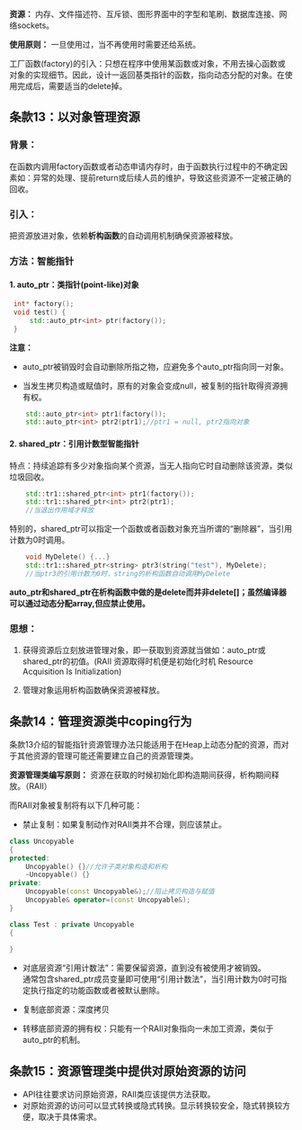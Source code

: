**资源：** 内存、文件描述符、互斥锁、图形界面中的字型和笔刷、数据库连接、网络sockets。

**使用原则：** 一旦使用过，当不再使用时需要还给系统。

工厂函数(factory)的引入：只想在程序中使用某函数或对象，不用去操心函数或对象的实现细节。因此，设计一返回基类指针的函数，指向动态分配的对象。在使用完成后，需要适当的delete掉。

## 条款13：以对象管理资源
### 背景：
在函数内调用factory函数或者动态申请内存时，由于函数执行过程中的不确定因素如：异常的处理、提前return或后续人员的维护，导致这些资源不一定被正确的回收。

### 引入：
把资源放进对象，依赖**析构函数**的自动调用机制确保资源被释放。

### 方法：智能指针
#### 1. auto_ptr：类指针(point-like)对象
   ```C++
    int* factory();
    void test() {
        std::auto_ptr<int> ptr(factory());
    }
   ```
**注意：**  
* auto_ptr被销毁时会自动删除所指之物，应避免多个auto_ptr指向同一对象。
 
* 当发生拷贝构造或赋值时，原有的对象会变成null，被复制的指针取得资源拥有权。
```C++
    std::auto_ptr<int> ptr1(factory());
    std::auto_ptr<int> ptr2(ptr1);//ptr1 = null, ptr2指向对象
```
#### 2. shared_ptr：引用计数型智能指针
特点：持续追踪有多少对象指向某个资源，当无人指向它时自动删除该资源，类似垃圾回收。
```C++
    std::tr1::shared_ptr<int> ptr1(factory());
    std::tr1::shared_ptr<int> ptr2(ptr1);
    //当退出作用域才释放
```
特别的，shared_ptr可以指定一个函数或者函数对象充当所谓的“删除器”，当引用计数为0时调用。
```C++
    void MyDelete() {...}
    std::tr1::shared_ptr<string> ptr3(string("test"), MyDelete);
    //当ptr3的引用计数为0时，string的析构函数自动调用MyDelete
```

**auto_ptr和shared_ptr在析构函数中做的是delete而并非delete[]；虽然编译器可以通过动态分配array,但应禁止使用。**

### 思想：
1. 获得资源后立刻放进管理对象，即一获取到资源就当做如：auto_ptr或shared_ptr的初值。(RAII 资源取得时机便是初始化时机 Resource Acquisition Is Initialization)
   
2. 管理对象运用析构函数确保资源被释放。


## 条款14：管理资源类中coping行为
条款13介绍的智能指针资源管理办法只能适用于在Heap上动态分配的资源，而对于其他资源的管理可能还需要建立自己的资源管理类。

**资源管理类编写原则：** 资源在获取的时候初始化即构造期间获得，析构期间释放。（RAII）

而RAII对象被复制将有以下几种可能：
* 禁止复制：如果复制动作对RAII类并不合理，则应该禁止。
```C++
class Uncopyable 
{
protected:
    Uncopyable() {}//允许子类对象构造和析构
    ~Uncopyable() {}
private:
    Uncopyable(const Uncopyable&);//阻止拷贝构造与赋值
    Uncopyable& operator=(const Uncopyable&);
}

class Test : private Uncopyable
{
    
}
```
* 对底层资源“引用计数法”：需要保留资源，直到没有被使用才被销毁。  
通常包含shared_ptr成员变量即可使用“引用计数法”，当引用计数为0时可指定执行指定的功能函数或者被默认删除。

* 复制底部资源：深度拷贝
* 转移底部资源的拥有权：只能有一个RAII对象指向一未加工资源，类似于auto_ptr的机制。


## 条款15：资源管理类中提供对原始资源的访问
* API往往要求访问原始资源，RAII类应该提供方法获取。
* 对原始资源的访问可以显式转换或隐式转换。显示转换较安全，隐式转换较方便，取决于具体需求。